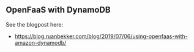 ## OpenFaaS with DynamoDB

See the blogpost here:
- https://blog.ruanbekker.com/blog/2019/07/06/using-openfaas-with-amazon-dynamodb/
